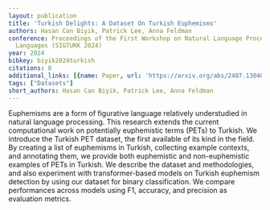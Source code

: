 ```yaml
---
layout: publication
title: 'Turkish Delights: A Dataset On Turkish Euphemisms'
authors: Hasan Can Biyik, Patrick Lee, Anna Feldman
conference: Proceedings of the First Workshop on Natural Language Processing for Turkic
  Languages (SIGTURK 2024)
year: 2024
bibkey: biyik2024turkish
citations: 0
additional_links: [{name: Paper, url: 'https://arxiv.org/abs/2407.13040'}]
tags: ["Datasets"]
short_authors: Hasan Can Biyik, Patrick Lee, Anna Feldman
---
```

Euphemisms are a form of figurative language relatively understudied in
natural language processing. This research extends the current computational
work on potentially euphemistic terms (PETs) to Turkish. We introduce the
Turkish PET dataset, the first available of its kind in the field. By creating
a list of euphemisms in Turkish, collecting example contexts, and annotating
them, we provide both euphemistic and non-euphemistic examples of PETs in
Turkish. We describe the dataset and methodologies, and also experiment with
transformer-based models on Turkish euphemism detection by using our dataset
for binary classification. We compare performances across models using F1,
accuracy, and precision as evaluation metrics.